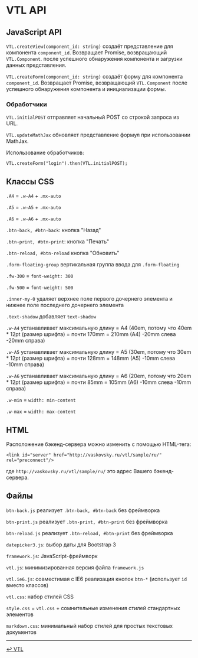 # VTL API

## JavaScript API

`VTL.createView(component_id: string)`
создаёт представление для компонента `component_id`.
Возвращает Promise, возвращающий `VTL.Component`.
после успешного обнаружения компонента и загрузки данных представления.

`VTL.createForm(component_id: string)`
создаёт форму для компонента `component_id`.
Возвращает Promise, возвращающий `VTL.Component`
после успешного обнаружения компонента и инициализации формы.

### Обработчики

`VTL.initialPOST` отправляет начальный POST со строкой запроса из URL.

`VTL.updateMathJax` обновляет представление формул при использовании MathJax.

Использование обработчиков:
```
VTL.createForm("login").then(VTL.initialPOST);
```

## Классы CSS

`.A4` = `.w-A4` + `.mx-auto`

`.A5` = `.w-A5` + `.mx-auto`

`.A6` = `.w-A6` + `.mx-auto`

`.btn-back, #btn-back`: кнопка "Назад"

`.btn-print, #btn-print`: кнопка "Печать"

`.btn-reload, #btn-reload` кнопка "Обновить"

`.form-floating-group` вертикальная группа ввода для `.form-floating`

`.fw-300` = `font-weight: 300`

`.fw-500` = `font-weight: 500`

`.inner-my-0` удаляет верхнее поле первого дочернего элемента и нижнее поле последнего дочернего элемента

`.text-shadow` добавляет `text-shadow`

`.w-A4` устанавливает максимальную длину = A4 (40em, потому что 40em * 12pt (размер шрифта) =
почти 170mm = 210mm (A4) -20mm слева -20mm справа)

`.w-A5` устанавливает максимальную длину = A5 (30em, потому что 30em * 12pt (размер шрифта) =
почти 128mm = 148mm (A5) -10mm слева -10mm справа)

`.w-A6` устанавливает максимальную длину = A6 (20em, потому что 20em * 12pt (размер шрифта) =
почти 85mm = 105mm (A6) -10mm слева -10mm справа)

`.w-min` = `width: min-content`

`.w-max` = `width: max-content`

## HTML

Расположение бэкенд-сервера можно изменить с помощью HTML-тега:
```
<link id="server" href="http://vaskovsky.ru/vtl/sample/ru/" rel="preconnect"/>
```
где `http://vaskovsky.ru/vtl/sample/ru/` это адрес Вашего бэкенд-сервера.

## Файлы

`btn-back.js` реализует `.btn-back, #btn-back` без фреймворка

`btn-print.js` реализует `.btn-print, #btn-print` без фреймворка

`btn-reload.js` реализует `.btn-reload, #btn-print` без фреймворка

`datepicker3.js`: выбор даты для Bootstrap 3

`framework.js`: JavaScript-фреймворк

`vtl.js`: минимизированная версия файла `framework.js`

`vtl.ie6.js`: совместимая с IE6 реализация кнопок `btn-*`
(использует `id` вместо классов)

`vtl.css`: набор стилей CSS

`style.css` = `vtl.css` + сомнительные изменения стилей стандартных элементов

`markdown.css`: минимальный набор стилей для простых текстовых документов
________________________________________________________________________________
[↩ VTL](index.md)
